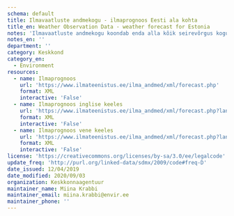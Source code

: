 ```yaml
---
schema: default
title: Ilmavaatluste andmekogu - ilmaprognoos Eesti ala kohta
title_en: Weather Observation Data - weather forecast for Estonia
notes: 'Ilmavaatluste andmekogu koondab enda alla kõik seirevõrgus kogutavad ilmaandmed (nii meteoroloogilised kui ka hüdroloogilised). Andmete struktuuri kohta leiab <a href=http://www.ilmateenistus.ee/teenused/ilmainfo/eesti-prognoos-xml/>siit</a>.'
notes_en: ''
department: ''
category: Keskkond
category_en:
  - Environment
resources:
  - name: Ilmaprognoos
    url: 'https://www.ilmateenistus.ee/ilma_andmed/xml/forecast.php'
    format: XML
    interactive: 'False'
  - name: Ilmaprognoos inglise keeles
    url: 'https://www.ilmateenistus.ee/ilma_andmed/xml/forecast.php?lang=eng'
    format: XML
    interactive: 'False'
  - name: Ilmaprognoos vene keeles
    url: 'https://www.ilmateenistus.ee/ilma_andmed/xml/forecast.php?lang=rus'
    format: XML
    interactive: 'False'
license: 'https://creativecommons.org/licenses/by-sa/3.0/ee/legalcode'
update_freq: 'http://purl.org/linked-data/sdmx/2009/code#freq-D'
date_issued: 12/04/2019
date_modified: 2020/09/03
organization: Keskkonnaagentuur
maintainer_name: Miina Krabbi
maintainer_email: miina.krabbi@envir.ee
maintainer_phone: ''
---
```

